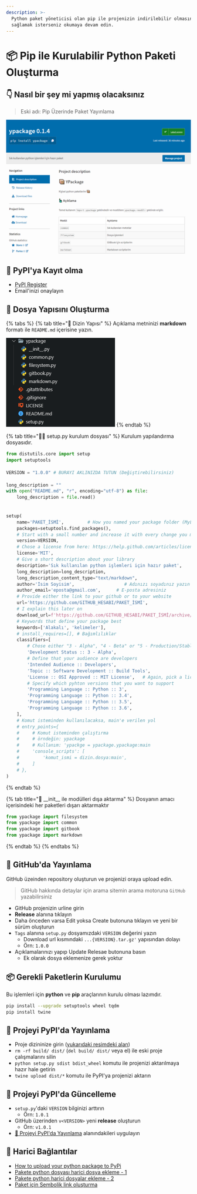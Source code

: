 ```yaml
---
description: >-
  Python paket yöneticisi olan pip ile projenizin indirilebilir olmasını
  sağlamak isterseniz okumaya devam edin.
---
```


# 📦 Pip ile Kurulabilir Python Paketi Oluşturma

## 👇 Nasıl bir şey mi yapmış olacaksınız

> Eski adı: Pip Üzerinde Paket Yayınlama

![](../.gitbook/assets/image%20%284%29.png)

## 🧾 PyPI'ya Kayıt olma

* [PyPI Register](https://pypi.org/account/register/)
* Email'inizi onaylayın

## 👷‍ Dosya Yapısını Oluşturma

{% tabs %}
{% tab title="📂 Dizin Yapısı" %}
Açıklama metninizi **markdown** formatı ile `README.md` içerisine yazın.

![](../.gitbook/assets/image%20%285%29.png)
{% endtab %}

{% tab title="👨‍🔧 setup.py kurulum dosyası" %}
Kurulum yapılandırma dosyasıdır.

```python
from distutils.core import setup
import setuptools

VERSION = "1.0.0" # BURAYI AKLINIZDA TUTUN (Değiştirebilirsiniz)

long_description = ""
with open("README.md", "r", encoding="utf-8") as file:
    long_description = file.read()


setup(
    name='PAKET_İSMİ',         # How you named your package folder (MyLib)
    packages=setuptools.find_packages(),
    # Start with a small number and increase it with every change you make
    version=VERSION,
    # Chose a license from here: https://help.github.com/articles/licensing-a-repository
    license='MIT',
    # Give a short description about your library
    description='Sık kullanılan python işlemleri için hazır paket',
    long_description=long_description,
    long_description_content_type="text/markdown",
    author='İsim Soyisim',                   # Adınızı soyadınız yazın
    author_email='eposta@gmail.com',      # E-posta adresiniz
    # Provide either the link to your github or to your website
    url='https://github.com/GITHUB_HESABI/PAKET_İSMİ',
    # I explain this later on
    download_url=f'https://github.com/GITHUB_HESABI/PAKET_İSMİ/archive/{VERSION}.tar.gz',
    # Keywords that define your package best
    keywords=['Alakalı', 'kelimeler'],
    # install_requires=[], # Bağımlılıklar
    classifiers=[
        # Chose either "3 - Alpha", "4 - Beta" or "5 - Production/Stable" as the current state of your package
        'Development Status :: 3 - Alpha',
        # Define that your audience are developers
        'Intended Audience :: Developers',
        'Topic :: Software Development :: Build Tools',
        'License :: OSI Approved :: MIT License',   # Again, pick a license
        # Specify which pyhton versions that you want to support
        'Programming Language :: Python :: 3',
        'Programming Language :: Python :: 3.4',
        'Programming Language :: Python :: 3.5',
        'Programming Language :: Python :: 3.6',
    ],
    # Komut isteminden kullanılacaksa, main'e verilen yol
    # entry_points={
    #     # Komut isteminden çalıştırma
    #     # örndeğin: ypackage
    #     # Kullanım: 'ypackge = ypackage.ypackage:main
    #     'console_scripts': [
    #         'komut_ismi = dizin.dosya:main',
    #     ]
    # },
)
```
{% endtab %}

{% tab title="🏹 \_\_init\_\_ ile modülleri dışa aktarma" %}
Dosyanın amacı içerisindeki her paketleri dışarı aktarmaktır

```python
from ypackage import filesystem
from ypackage import common
from ypackage import gitbook
from ypackage import markdown
```
{% endtab %}
{% endtabs %}

## 📡 GitHub'da Yayınlama

GitHub üzeinden repository oluşturun ve projenizi oraya upload edin.

> GitHub hakkında detaylar için arama sitemin arama motoruna `GitHub` yazabilirsiniz

* GitHub projenizin urline girin
* **Release** alanına tıklayın
* Daha önceden varsa Edit yoksa Create butonuna tıklayın ve yeni bir sürüm oluşturun
* `Tags` alanına `setup.py` dosyamızdaki `VERSION` değerini yazın
  * Download url kısmındaki `...{VERSION}.tar.gz'` yapısından dolayı
  * Örn: `1.0.0`
* Açıklamalarınızı yapıp Update Relesae butonuna basın
  * Ek olarak dosya eklemenize gerek yoktur

## 📦 Gerekli Paketlerin Kurulumu

Bu işlemleri için **python** ve **pip** araçlarının kurulu olması lazımdır.

```bash
pip install --upgrade setuptools wheel tqdm
pip install twine
```

## 📡 Projeyi PyPI'da Yayınlama

* Proje dizininize girin \([yukarıdaki resimdeki alan](pip-ile-kurulabilir-python-paketi-olusturma.md#dosya-yapisini-olusturma)\)
* `rm -rf build/ dist/` \(`del build/ dist/` veya el\) ile eski proje çalışmalarını silin
* `python setup.py sdist bdist_wheel` komutu ile projenizi aktarılmaya hazır hale getirin
* `twine upload dist/*` komutu ile PyPI'ya projenizi aktarın

## 🌌 Projeyi PyPI'da Güncelleme

* `setup.py`'daki `VERSION` bilginizi arttırın
  * Örn: `1.0.1`
* GitHub üzerinden `v<VERSION>` yeni **release** oluşturun
  * Örn: `v1.0.1`
* [📡 Projeyi PyPI'da Yayınlama](pip-ile-kurulabilir-python-paketi-olusturma.md#projeyi-pypida-yayinlama) alanındakileri uygulayın

## 🔗 Harici Bağlantılar

* [How to upload your python package to PyPi](https://medium.com/@joel.barmettler/how-to-upload-your-python-package-to-pypi-65edc5fe9c56)
* [Pakete python dosyası harici dosya ekleme - 1](https://stackoverflow.com/a/10924965)
* [Pakete python harici dosyalar ekleme - 2](https://stackoverflow.com/a/11848281)
* [Paket için Sembolik link oluşturma](https://www.reddit.com/r/learnpython/comments/8pvne4/create_symlink_on_pip_install/)

